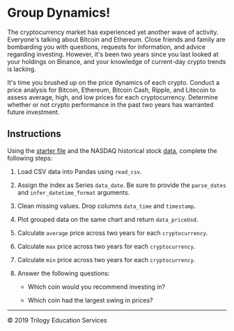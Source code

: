 # Group Dynamics!

The cryptocurrency market has experienced yet another wave of activity. Everyone's talking about Bitcoin and Ethereum. Close friends and family are bombarding you with questions, requests for information, and advice regarding investing. However, it's been two years since you last looked at your holdings on Binance, and your knowledge of current-day crypto trends is lacking.

It's time you brushed up on the price dynamics of each crypto. Conduct a price analysis for Bitcoin, Ethereum, Bitcoin Cash, Ripple, and Litecoin to assess average, high, and low prices for each cryptocurrency. Determine whether or not crypto performance in the past two years has warranted future investment.

## Instructions

Using the [starter file](Unsolved/group_dynamics.ipynb) and the NASDAQ historical stock [data](Resources/crypto_data.csv), complete the following steps:

1. Load CSV data into Pandas using `read_csv`.

2. Assign the index as Series `data_date`. Be sure to provide the `parse_dates` and `infer_datetime_format` arguments.

3. Clean missing values. Drop columns `data_time` and `timestamp`.

4. Plot grouped data on the same chart and return `data_priceUsd`.

5. Calculate `average` price across two years for each `cryptocurrency`.

6. Calculate `max` price across two years for each `cryptocurrency`.

7. Calculate `min` price across two years for each `cryptocurrency`.

8. Answer the following questions:

    * Which coin would you recommend investing in?

    * Which coin had the largest swing in prices?

- - -
© 2019 Trilogy Education Services
